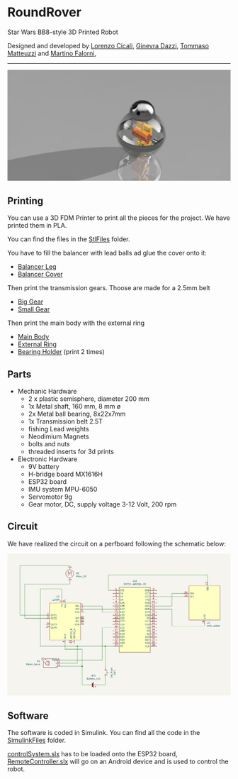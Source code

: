 # RoundRover
Star Wars BB8-style 3D Printed Robot

Designed and developed by [Lorenzo Cicali](https://www.github.com/Lorentz99), [Ginevra Dazzi](https://www.github.com/Gine99), [Tommaso Matteuzzi](https://www.github.com/tommasomatt) and [Martino Falorni](https://www.github.com/EmmeEffe),

---
![rendering](rendering.png)

## Printing
You can use a 3D FDM Printer to print all the pieces for the project. 
We have printed them in PLA.

You can find the files in the [StlFiles](StlFiles/) folder.

You have to fill the balancer with lead balls ad glue the cover onto it:
- [Balancer Leg](StlFiles/balancer_leg.stl)
- [Balancer Cover](StlFiles/balancer_cover.stl)

Then print the transmission gears. Thoose are made for a 2.5mm belt
- [Big Gear](StlFiles/bigGear.stl)
- [Small Gear](StlFiles/smallGear.stl)

Then print the main body with the external ring
- [Main Body](StlFiles/body.stl)
- [External Ring](StlFiles/ring.stl)
- [Bearing Holder](StlFiles/bearingHolder.stl) (print 2 times)

## Parts
- Mechanic Hardware
  - 2 x plastic semisphere, diameter 200 mm
  - 1x Metal shaft, 160 mm, 8 mm ø
  - 2x Metal ball bearing, 8x22x7mm
  - 1x Transmission belt 2.5T
  - fishing Lead weights
  - Neodimium Magnets
  - bolts and nuts
  - threaded inserts for 3d prints
- Electronic Hardware
  - 9V battery
  - H-bridge board MX1616H
  - ESP32 board
  - IMU system MPU-6050
  - Servomotor 9g
  - Gear motor, DC, supply voltage 3-12 Volt, 200 rpm

## Circuit
We have realized the circuit on a perfboard following the schematic below:

![schematics](misc/schematics.jpg)

## Software 
The software is coded in Simulink. You can find all the code in the [SimulinkFiles](SimulinkFiles) folder.

[controlSystem.slx](SimulinkFiles/controlSystem.slx) has to be loaded onto the ESP32 board, [RemoteController.slx](SimulinkFiles/RemoteController.slx) will go on an Android device and is used to control the robot.
